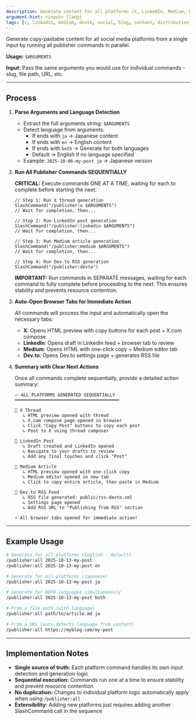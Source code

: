 ```yaml
---
description: Generate content for all platforms (X, LinkedIn, Medium, Dev.to) from a single input
argument-hint: <input> [lang]
tags: [x, linkedin, medium, devto, social, blog, content, distribution]
---
```


Generate copy-pastable content for all social media platforms from a single input by running all publisher commands in parallel.

**Usage:** `$ARGUMENTS`

**Input:** Pass the same arguments you would use for individual commands - slug, file path, URL, etc.

---

## Process

1. **Parse Arguments and Language Detection**
   - Extract the full arguments string: `$ARGUMENTS`
   - Detect language from arguments:
     - If ends with `ja` → Japanese content
     - If ends with `en` → English content
     - If ends with `both` → Generate for both languages
     - Default → English if no language specified
   - Example: `2025-10-06-my-post ja` → Japanese version

2. **Run All Publisher Commands SEQUENTIALLY**

   **CRITICAL:** Execute commands ONE AT A TIME, waiting for each to complete before starting the next:

   ```
   // Step 1: Run X thread generation
   SlashCommand("/publisher:x $ARGUMENTS")
   // Wait for completion, then...

   // Step 2: Run LinkedIn post generation
   SlashCommand("/publisher:linkedin $ARGUMENTS")
   // Wait for completion, then...

   // Step 3: Run Medium article generation
   SlashCommand("/publisher:medium $ARGUMENTS")
   // Wait for completion, then...

   // Step 4: Run Dev.to RSS generation
   SlashCommand("/publisher:devto")
   ```

   **IMPORTANT:** Run commands in SEPARATE messages, waiting for each command to fully complete before proceeding to the next. This ensures stability and prevents resource contention.

3. **Auto-Open Browser Tabs for Immediate Action**

   All commands will process the input and automatically open the necessary tabs:
   - **X**: Opens HTML preview with copy buttons for each post + X.com compose
   - **LinkedIn**: Opens draft in LinkedIn feed + browser tab to review
   - **Medium**: Opens HTML with one-click copy + Medium editor tab
   - **Dev.to**: Opens Dev.to settings page + generates RSS file

4. **Summary with Clear Next Actions**

   Once all commands complete sequentially, provide a detailed action summary:
   ```
   ✅ ALL PLATFORMS GENERATED SEQUENTIALLY
   ════════════════════════════════════════

   📱 X Thread
      ↳ HTML preview opened with thread
      ↳ X.com compose page opened in browser
      ↳ Click "Copy Post" buttons to copy each post
      ↳ Post to X using thread composer

   💼 LinkedIn Post
      ↳ Draft created and LinkedIn opened
      ↳ Navigate to your drafts to review
      ↳ Add any final touches and click "Post"

   📝 Medium Article
      ↳ HTML preview opened with one-click copy
      ↳ Medium editor opened in new tab
      ↳ Click to copy entire article, then paste in Medium

   🔗 Dev.to RSS Feed
      ↳ RSS file generated: public/rss-devto.xml
      ↳ Settings page opened
      ↳ Add RSS URL to "Publishing from RSS" section

   ⚡ All browser tabs opened for immediate action!
   ```

---

## Example Usage

```bash
# Generate for all platforms (English - default)
/publisher:all 2025-10-13-my-post
/publisher:all 2025-10-13-my-post en

# Generate for all platforms (Japanese)
/publisher:all 2025-10-13-my-post ja

# Generate for BOTH languages simultaneously
/publisher:all 2025-10-13-my-post both

# From a file path (with language)
/publisher:all path/to/article.md ja

# From a URL (auto-detects language from content)
/publisher:all https://myblog.com/my-post
```

---

## Implementation Notes

- **Single source of truth:** Each platform command handles its own input detection and generation logic
- **Sequential execution:** Commands run one at a time to ensure stability and prevent resource contention
- **No duplication:** Changes to individual platform logic automatically apply when using `/publisher:all`
- **Extensibility:** Adding new platforms just requires adding another SlashCommand call in the sequence
